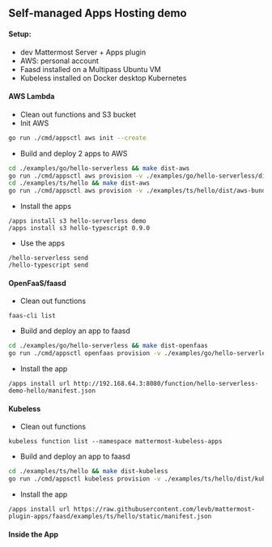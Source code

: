 ## Self-managed Apps Hosting demo

#### Setup:
- dev Mattermost Server + Apps plugin
- AWS: personal account
- Faasd installed on a Multipass Ubuntu VM
- Kubeless installed on Docker desktop Kubernetes

#### AWS Lambda
- Clean out functions and S3 bucket
- Init AWS
```sh
go run ./cmd/appsctl aws init --create
```
- Build and deploy 2 apps to AWS
```sh
cd ./examples/go/hello-serverless && make dist-aws
go run ./cmd/appsctl aws provision -v ./examples/go/hello-serverless/dist/bundle-aws.zip
cd ./examples/ts/hello && make dist-aws
go run ./cmd/appsctl aws provision -v ./examples/ts/hello/dist/aws-bundle.zip
```
- Install the apps
```
/apps install s3 hello-serverless demo
/apps install s3 hello-typescript 0.9.0
```
- Use the apps
```
/hello-serverless send 
/hello-typescript send 
```

#### OpenFaaS/faasd
- Clean out functions
```
faas-cli list
```
- Build and deploy an app to faasd
```sh
cd ./examples/go/hello-serverless && make dist-openfaas
go run ./cmd/appsctl openfaas provision -v ./examples/go/hello-serverless/dist/bundle-openfaas.zip
```
- Install the app
```
/apps install url http://192.168.64.3:8080/function/hello-serverless-demo-hello/manifest.json
```

#### Kubeless
- Clean out functions
```
kubeless function list --namespace mattermost-kubeless-apps
```
- Build and deploy an app to faasd
```sh
cd ./examples/ts/hello && make dist-kubeless
go run ./cmd/appsctl kubeless provision -v ./examples/ts/hello/dist/kubeless-bundle.zip
```
- Install the app
```
/apps install url https://raw.githubusercontent.com/levb/mattermost-plugin-apps/faasd/examples/ts/hello/static/manifest.json
```

#### Inside the App